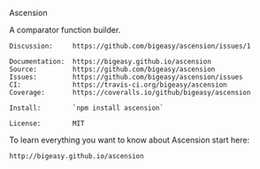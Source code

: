 Ascension

A comparator function builder.

    Discussion:     https://github.com/bigeasy/ascension/issues/1

    Documentation:  https://bigeasy.github.io/ascension
    Source:         https://github.com/bigeasy/ascension
    Issues:         https://github.com/bigeasy/ascension/issues
    CI:             https://travis-ci.org/bigeasy/ascension
    Coverage:       https://coveralls.io/github/bigeasy/ascension

    Install:        `npm install ascension`

    License:        MIT

To learn everything you want to know about Ascension start here:

    http://bigeasy.github.io/ascension
